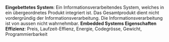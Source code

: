 **Eingebettetes System**: Ein Informationsverarbeitendes System, welches in ein übergeordnetes Produkt integriert ist. Das Gesamtprodukt dient nicht vordergründig der Informationsverarbeitung. Die Informationsverarbeitung ist von aussen nicht wahrnehmbar.
**Embedded Systems Eigenschaften Effizienz**: Preis, Laufzeit-Effienz, Energie, Codegrösse, Gewicht, Programmierbarkeit 
